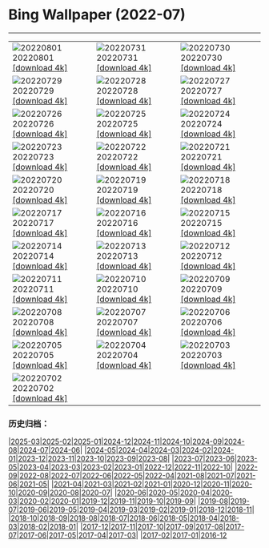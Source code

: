 # Bing Wallpaper (2022-07)
**************

<table><tr><td><img class="wallpaper" src="https://www.bing.com/th?id=OHR.Malo_FR-FR8904718960_1920x1080.jpg" alt="20220801"> 20220801 <a href="https://www.bing.com/th?id=OHR.Malo_FR-FR8904718960_UHD.jpg">[download 4k]</a></td><td><img class="wallpaper" src="https://www.bing.com/th?id=OHR.NoctilucentClouds_FR-FR8706012918_1920x1080.jpg" alt="20220731"> 20220731 <a href="https://www.bing.com/th?id=OHR.NoctilucentClouds_FR-FR8706012918_UHD.jpg">[download 4k]</a></td><td><img class="wallpaper" src="https://www.bing.com/th?id=OHR.FiordlandRainforest_FR-FR8457095937_1920x1080.jpg" alt="20220730"> 20220730 <a href="https://www.bing.com/th?id=OHR.FiordlandRainforest_FR-FR8457095937_UHD.jpg">[download 4k]</a></td></tr><tr><td><img class="wallpaper" src="https://www.bing.com/th?id=OHR.FourTigresses_FR-FR1714859277_1920x1080.jpg" alt="20220729"> 20220729 <a href="https://www.bing.com/th?id=OHR.FourTigresses_FR-FR1714859277_UHD.jpg">[download 4k]</a></td><td><img class="wallpaper" src="https://www.bing.com/th?id=OHR.LongsPeak_FR-FR6011302355_1920x1080.jpg" alt="20220728"> 20220728 <a href="https://www.bing.com/th?id=OHR.LongsPeak_FR-FR6011302355_UHD.jpg">[download 4k]</a></td><td><img class="wallpaper" src="https://www.bing.com/th?id=OHR.NabateanTomb_FR-FR5825302383_1920x1080.jpg" alt="20220727"> 20220727 <a href="https://www.bing.com/th?id=OHR.NabateanTomb_FR-FR5825302383_UHD.jpg">[download 4k]</a></td></tr><tr><td><img class="wallpaper" src="https://www.bing.com/th?id=OHR.MangroveDay_FR-FR5496299343_1920x1080.jpg" alt="20220726"> 20220726 <a href="https://www.bing.com/th?id=OHR.MangroveDay_FR-FR5496299343_UHD.jpg">[download 4k]</a></td><td><img class="wallpaper" src="https://www.bing.com/th?id=OHR.MGRBrighton_FR-FR4940041141_1920x1080.jpg" alt="20220725"> 20220725 <a href="https://www.bing.com/th?id=OHR.MGRBrighton_FR-FR4940041141_UHD.jpg">[download 4k]</a></td><td><img class="wallpaper" src="https://www.bing.com/th?id=OHR.AmeliaEarhart_FR-FR4184656369_1920x1080.jpg" alt="20220724"> 20220724 <a href="https://www.bing.com/th?id=OHR.AmeliaEarhart_FR-FR4184656369_UHD.jpg">[download 4k]</a></td></tr><tr><td><img class="wallpaper" src="https://www.bing.com/th?id=OHR.SailAway_FR-FR3636501249_1920x1080.jpg" alt="20220723"> 20220723 <a href="https://www.bing.com/th?id=OHR.SailAway_FR-FR3636501249_UHD.jpg">[download 4k]</a></td><td><img class="wallpaper" src="https://www.bing.com/th?id=OHR.SGIMontenegro_FR-FR3392947908_1920x1080.jpg" alt="20220722"> 20220722 <a href="https://www.bing.com/th?id=OHR.SGIMontenegro_FR-FR3392947908_UHD.jpg">[download 4k]</a></td><td><img class="wallpaper" src="https://www.bing.com/th?id=OHR.AbbeyGardens_FR-FR3048585399_1920x1080.jpg" alt="20220721"> 20220721 <a href="https://www.bing.com/th?id=OHR.AbbeyGardens_FR-FR3048585399_UHD.jpg">[download 4k]</a></td></tr><tr><td><img class="wallpaper" src="https://www.bing.com/th?id=OHR.MoonPhases_FR-FR2824957504_1920x1080.jpg" alt="20220720"> 20220720 <a href="https://www.bing.com/th?id=OHR.MoonPhases_FR-FR2824957504_UHD.jpg">[download 4k]</a></td><td><img class="wallpaper" src="https://www.bing.com/th?id=OHR.StPaul_FR-FR2354587881_1920x1080.jpg" alt="20220719"> 20220719 <a href="https://www.bing.com/th?id=OHR.StPaul_FR-FR2354587881_UHD.jpg">[download 4k]</a></td><td><img class="wallpaper" src="https://www.bing.com/th?id=OHR.OmijimaIsland_FR-FR2031215669_1920x1080.jpg" alt="20220718"> 20220718 <a href="https://www.bing.com/th?id=OHR.OmijimaIsland_FR-FR2031215669_UHD.jpg">[download 4k]</a></td></tr><tr><td><img class="wallpaper" src="https://www.bing.com/th?id=OHR.CoyoteButtes_FR-FR1848007907_1920x1080.jpg" alt="20220717"> 20220717 <a href="https://www.bing.com/th?id=OHR.CoyoteButtes_FR-FR1848007907_UHD.jpg">[download 4k]</a></td><td><img class="wallpaper" src="https://www.bing.com/th?id=OHR.AmericanGoldfinch_FR-FR1636751984_1920x1080.jpg" alt="20220716"> 20220716 <a href="https://www.bing.com/th?id=OHR.AmericanGoldfinch_FR-FR1636751984_UHD.jpg">[download 4k]</a></td><td><img class="wallpaper" src="https://www.bing.com/th?id=OHR.Arrone_FR-FR1468008337_1920x1080.jpg" alt="20220715"> 20220715 <a href="https://www.bing.com/th?id=OHR.Arrone_FR-FR1468008337_UHD.jpg">[download 4k]</a></td></tr><tr><td><img class="wallpaper" src="https://www.bing.com/th?id=OHR.ByeByeMonarchy_FR-FR9849572801_1920x1080.jpg" alt="20220714"> 20220714 <a href="https://www.bing.com/th?id=OHR.ByeByeMonarchy_FR-FR9849572801_UHD.jpg">[download 4k]</a></td><td><img class="wallpaper" src="https://www.bing.com/th?id=OHR.BasaltGiants_FR-FR4350435529_1920x1080.jpg" alt="20220713"> 20220713 <a href="https://www.bing.com/th?id=OHR.BasaltGiants_FR-FR4350435529_UHD.jpg">[download 4k]</a></td><td><img class="wallpaper" src="https://www.bing.com/th?id=OHR.SpiralHill_FR-FR4074154737_1920x1080.jpg" alt="20220712"> 20220712 <a href="https://www.bing.com/th?id=OHR.SpiralHill_FR-FR4074154737_UHD.jpg">[download 4k]</a></td></tr><tr><td><img class="wallpaper" src="https://www.bing.com/th?id=OHR.BarcelonaPop_FR-FR3835377255_1920x1080.jpg" alt="20220711"> 20220711 <a href="https://www.bing.com/th?id=OHR.BarcelonaPop_FR-FR3835377255_UHD.jpg">[download 4k]</a></td><td><img class="wallpaper" src="https://www.bing.com/th?id=OHR.OludenizTurkey_FR-FR3449178322_1920x1080.jpg" alt="20220710"> 20220710 <a href="https://www.bing.com/th?id=OHR.OludenizTurkey_FR-FR3449178322_UHD.jpg">[download 4k]</a></td><td><img class="wallpaper" src="https://www.bing.com/th?id=OHR.DolomitesMW_FR-FR3124362500_1920x1080.jpg" alt="20220709"> 20220709 <a href="https://www.bing.com/th?id=OHR.DolomitesMW_FR-FR3124362500_UHD.jpg">[download 4k]</a></td></tr><tr><td><img class="wallpaper" src="https://www.bing.com/th?id=OHR.PreveliGorge_FR-FR1736023158_1920x1080.jpg" alt="20220708"> 20220708 <a href="https://www.bing.com/th?id=OHR.PreveliGorge_FR-FR1736023158_UHD.jpg">[download 4k]</a></td><td><img class="wallpaper" src="https://www.bing.com/th?id=OHR.HecetaHead_FR-FR1420463940_1920x1080.jpg" alt="20220707"> 20220707 <a href="https://www.bing.com/th?id=OHR.HecetaHead_FR-FR1420463940_UHD.jpg">[download 4k]</a></td><td><img class="wallpaper" src="https://www.bing.com/th?id=OHR.KissingPuffins_FR-FR0969841182_1920x1080.jpg" alt="20220706"> 20220706 <a href="https://www.bing.com/th?id=OHR.KissingPuffins_FR-FR0969841182_UHD.jpg">[download 4k]</a></td></tr><tr><td><img class="wallpaper" src="https://www.bing.com/th?id=OHR.BacResults_FR-FR9657922695_1920x1080.jpg" alt="20220705"> 20220705 <a href="https://www.bing.com/th?id=OHR.BacResults_FR-FR9657922695_UHD.jpg">[download 4k]</a></td><td><img class="wallpaper" src="https://www.bing.com/th?id=OHR.SharavatiBridge_FR-FR8627925896_1920x1080.jpg" alt="20220704"> 20220704 <a href="https://www.bing.com/th?id=OHR.SharavatiBridge_FR-FR8627925896_UHD.jpg">[download 4k]</a></td><td><img class="wallpaper" src="https://www.bing.com/th?id=OHR.SummerDogs_FR-FR6348684869_1920x1080.jpg" alt="20220703"> 20220703 <a href="https://www.bing.com/th?id=OHR.SummerDogs_FR-FR6348684869_UHD.jpg">[download 4k]</a></td></tr><tr><td><img class="wallpaper" src="https://www.bing.com/th?id=OHR.HalfwayDay_FR-FR4077214766_1920x1080.jpg" alt="20220702"> 20220702 <a href="https://www.bing.com/th?id=OHR.HalfwayDay_FR-FR4077214766_UHD.jpg">[download 4k]</a></td><td></td><td></td></tr></table>

### 历史归档：

|[2025-03](/../2025-03/2025-03.md)|[2025-02](/../2025-02/2025-02.md)|[2025-01](/../2025-01/2025-01.md)|[2024-12](/../2024-12/2024-12.md)|[2024-11](/../2024-11/2024-11.md)|[2024-10](/../2024-10/2024-10.md)|[2024-09](/../2024-09/2024-09.md)|[2024-08](/../2024-08/2024-08.md)|[2024-07](/../2024-07/2024-07.md)|[2024-06](/../2024-06/2024-06.md)|
|[2024-05](/../2024-05/2024-05.md)|[2024-04](/../2024-04/2024-04.md)|[2024-03](/../2024-03/2024-03.md)|[2024-02](/../2024-02/2024-02.md)|[2024-01](/../2024-01/2024-01.md)|[2023-12](/../2023-12/2023-12.md)|[2023-11](/../2023-11/2023-11.md)|[2023-10](/../2023-10/2023-10.md)|[2023-09](/../2023-09/2023-09.md)|[2023-08](/../2023-08/2023-08.md)|
|[2023-07](/../2023-07/2023-07.md)|[2023-06](/../2023-06/2023-06.md)|[2023-05](/../2023-05/2023-05.md)|[2023-04](/../2023-04/2023-04.md)|[2023-03](/../2023-03/2023-03.md)|[2023-02](/../2023-02/2023-02.md)|[2023-01](/../2023-01/2023-01.md)|[2022-12](/../2022-12/2022-12.md)|[2022-11](/../2022-11/2022-11.md)|[2022-10](/../2022-10/2022-10.md)|
|[2022-09](/../2022-09/2022-09.md)|[2022-08](/../2022-08/2022-08.md)|[2022-07](/2022-07.md)|[2022-06](/../2022-06/2022-06.md)|[2022-05](/../2022-05/2022-05.md)|[2022-04](/../2022-04/2022-04.md)|[2021-08](/../2021-08/2021-08.md)|[2021-07](/../2021-07/2021-07.md)|[2021-06](/../2021-06/2021-06.md)|[2021-05](/../2021-05/2021-05.md)|
|[2021-04](/../2021-04/2021-04.md)|[2021-03](/../2021-03/2021-03.md)|[2021-02](/../2021-02/2021-02.md)|[2021-01](/../2021-01/2021-01.md)|[2020-12](/../2020-12/2020-12.md)|[2020-11](/../2020-11/2020-11.md)|[2020-10](/../2020-10/2020-10.md)|[2020-09](/../2020-09/2020-09.md)|[2020-08](/../2020-08/2020-08.md)|[2020-07](/../2020-07/2020-07.md)|
|[2020-06](/../2020-06/2020-06.md)|[2020-05](/../2020-05/2020-05.md)|[2020-04](/../2020-04/2020-04.md)|[2020-03](/../2020-03/2020-03.md)|[2020-02](/../2020-02/2020-02.md)|[2020-01](/../2020-01/2020-01.md)|[2019-12](/../2019-12/2019-12.md)|[2019-11](/../2019-11/2019-11.md)|[2019-10](/../2019-10/2019-10.md)|[2019-09](/../2019-09/2019-09.md)|
|[2019-08](/../2019-08/2019-08.md)|[2019-07](/../2019-07/2019-07.md)|[2019-06](/../2019-06/2019-06.md)|[2019-05](/../2019-05/2019-05.md)|[2019-04](/../2019-04/2019-04.md)|[2019-03](/../2019-03/2019-03.md)|[2019-02](/../2019-02/2019-02.md)|[2019-01](/../2019-01/2019-01.md)|[2018-12](/../2018-12/2018-12.md)|[2018-11](/../2018-11/2018-11.md)|
|[2018-10](/../2018-10/2018-10.md)|[2018-09](/../2018-09/2018-09.md)|[2018-08](/../2018-08/2018-08.md)|[2018-07](/../2018-07/2018-07.md)|[2018-06](/../2018-06/2018-06.md)|[2018-05](/../2018-05/2018-05.md)|[2018-04](/../2018-04/2018-04.md)|[2018-03](/../2018-03/2018-03.md)|[2018-02](/../2018-02/2018-02.md)|[2018-01](/../2018-01/2018-01.md)|
|[2017-12](/../2017-12/2017-12.md)|[2017-11](/../2017-11/2017-11.md)|[2017-10](/../2017-10/2017-10.md)|[2017-09](/../2017-09/2017-09.md)|[2017-08](/../2017-08/2017-08.md)|[2017-07](/../2017-07/2017-07.md)|[2017-06](/../2017-06/2017-06.md)|[2017-05](/../2017-05/2017-05.md)|[2017-04](/../2017-04/2017-04.md)|[2017-03](/../2017-03/2017-03.md)|
|[2017-02](/../2017-02/2017-02.md)|[2017-01](/../2017-01/2017-01.md)|[2016-12](/../2016-12/2016-12.md)